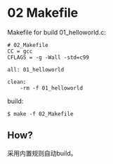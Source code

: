 # 02 Makefile

Makefile for build 01_helloworld.c:

```
# 02_Makefile
CC = gcc
CFLAGS = -g -Wall -std=c99

all: 01_helloworld

clean:
	-rm -f 01_helloworld
```

build:

```
$ make -f 02_Makefile
```

## How?

采用内置规则自动build。
